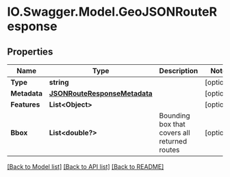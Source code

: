 # IO.Swagger.Model.GeoJSONRouteResponse
## Properties

Name | Type | Description | Notes
------------ | ------------- | ------------- | -------------
**Type** | **string** |  | [optional] 
**Metadata** | [**JSONRouteResponseMetadata**](JSONRouteResponseMetadata.md) |  | [optional] 
**Features** | **List&lt;Object&gt;** |  | [optional] 
**Bbox** | **List&lt;double?&gt;** | Bounding box that covers all returned routes | [optional] 

[[Back to Model list]](../README.md#documentation-for-models) [[Back to API list]](../README.md#documentation-for-api-endpoints) [[Back to README]](../README.md)

